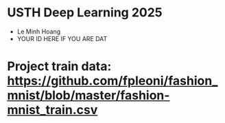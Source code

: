 USTH Deep Learning 2025
==========================

* Le Minh Hoang
* YOUR ID HERE IF YOU ARE DAT

# Project train data: https://github.com/fpleoni/fashion_mnist/blob/master/fashion-mnist_train.csv
